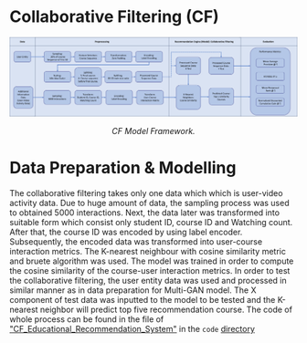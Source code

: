 # Collaborative Filtering (CF)

<p align="middle">
<img src=https://github.com/dimashidayat99/Personalized_Learning_With_GAI/blob/main/model/CF/framework/CF_framework.png>
</p>
<p align="middle">
    <em>CF Model Framework.</em>
</p>

# Data Preparation & Modelling

The collaborative filtering takes only one data which which is user-video activity data. Due to huge amount of data, the sampling process was used to obtained 5000 interactions. Next, the data later was transformed into suitable form which consist only student ID, course ID and Watching count. After that, the course ID was encoded by using label encoder. Subsequently, the encoded data was transformed into user-course interaction metrics. The K-nearest neighbour with cosine similarity metric and bruete algorithm was used. The model was trained in order to compute the cosine similarity of the course-user interaction metrics. In order to test the collaborative filtering, the user entity data was used and processed in similar manner as in data preparation for Multi-GAN model. The X component of test data was inputted to the model to be tested and the K-nearest neighbor will predict top five recommendation course. The code of whole process can be found in the file of ["CF_Educational_Recommendation_System"](https://github.com/dimashidayat99/Personalized_Learning_With_GAI/blob/main/model/CF/code/CF_Educational_Recommendation_System.ipynb) in the `code` [directory](https://github.com/dimashidayat99/Personalized_Learning_With_GAI/blob/main/model/CF/code)
